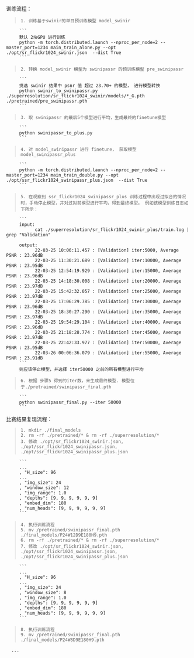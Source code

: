 训练流程：  

>     1. 训练基于swinir的单目预训练模型 model_swinir  
         ```
         默认 2块GPU 进行训练
         python -m torch.distributed.launch --nproc_per_node=2 --master_port=1234 main_train_alone.py --opt ./opt/sr_flickr1024_swinir.json  --dist True
         ```

>     2. 转换 model_swinir 模型为 swinipassr 的预训练模型 pre_swinipassr 
         ```
         挑选 swinir 结果中 psnr 值 超过 23.70+ 的模型， 进行模型转换
         python swinir_to_swinipassr.py ./superresolution/sr_flickr1024_swinir/models/*_G.pth ./pretrained/pre_swinipassr.pth
         ```

>     3. 取 swinipassr 的最后5个模型进行平均，生成最终的finetune模型
         ```
         python swinipassr_to_plus.py
         ```

>     4. 对 model_swinipassr 进行 finetune， 获取模型 model_swinipassr_plus
         ```
         python -m torch.distributed.launch --nproc_per_node=2 --master_port=1234 main_train_double.py --opt ./opt/ssr_flickr1024_swinipassr_plus.json  --dist True
         ```

>     5. 在观察到 ssr_flickr1024_swinipassr_plus 训练过程中出现过拟合的情况时，手动停止模型，并对过拟前模型进行平均，得到最终模型。 例如该模型训练日志如下所示：
         ```
         input:
               cat ./superresolution/sr_flickr1024_swinir_plus/train.log | grep "Validation"

         output:
               22-03-25 10:06:11.457 : [Validation] iter:5000, Average PSNR : 23.96dB
               22-03-25 11:30:21.689 : [Validation] iter:10000, Average PSNR : 23.95dB
               22-03-25 12:54:19.929 : [Validation] iter:15000, Average PSNR : 23.96dB
               22-03-25 14:18:30.008 : [Validation] iter:20000, Average PSNR : 23.97dB
               22-03-25 15:42:32.057 : [Validation] iter:25000, Average PSNR : 23.97dB
               22-03-25 17:06:29.785 : [Validation] iter:30000, Average PSNR : 23.96dB
               22-03-25 18:30:27.290 : [Validation] iter:35000, Average PSNR : 23.97dB
               22-03-25 19:54:29.104 : [Validation] iter:40000, Average PSNR : 23.96dB
               22-03-25 21:18:28.774 : [Validation] iter:45000, Average PSNR : 23.97dB
               22-03-25 22:42:33.977 : [Validation] iter:50000, Average PSNR : 23.95dB
               22-03-26 00:06:36.079 : [Validation] iter:55000, Average PSNR : 23.91dB
         ```
         则应该停止模型，并选择 iter50000 之前的所有模型进行平均
     
>     6. 根据 步骤5 得到的iter数，来生成最终模型. 模型位于./pretrained/swinipassr_final.pth
         ```
         python swinipassr_final.py --iter 50000
         ```

比赛结果复现流程：

>     1. mkdir ./final_models
>     2. rm -rf ./pretrained/* & rm -rf ./superresolution/*  
>     3. 修改 ./opt/sr_flickr1024_swinir.json, ./opt/ssr_flickr1024_swinipassr.json, ./opt/ssr_flickr1024_swinipassr_plus.json
         ```
         ...
         , "H_size": 96
         ...
         , "img_size": 24
         , "window_size": 12
         , "img_range": 1.0 
         , "depths": [9, 9, 9, 9, 9, 9] 
         , "embed_dim": 180 
         , "num_heads": [9, 9, 9, 9, 9, 9] 
         ```
>     4. 执行训练流程
>     5. mv /pretrained/swinipassr_final.pth ./final_models/P24W12D9E180H9.pth
>     6. rm -rf ./pretrained/* & rm -rf ./superresolution/*  
>     7. 修改 ./opt/sr_flickr1024_swinir.json, ./opt/ssr_flickr1024_swinipassr.json, ./opt/ssr_flickr1024_swinipassr_plus.json
         ```
         ...
         , "H_size": 96
         ...
         , "img_size": 24
         , "window_size": 8
         , "img_range": 1.0 
         , "depths": [9, 9, 9, 9, 9, 9] 
         , "embed_dim": 180 
         , "num_heads": [9, 9, 9, 9, 9, 9] 
         ```
>     8. 执行训练流程
>     9. mv /pretrained/swinipassr_final.pth ./final_models/P24W8D9E180H9.pth

      ...